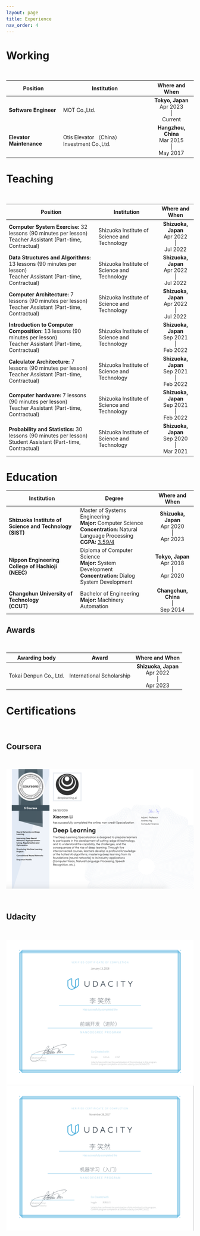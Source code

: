 ```yaml
---
layout: page
title: Experience
nav_order: 4
---
```

# Working

<br>

|Position|Institution|Where and When|
|----------|----------|:----------:|
| **Software Engineer** | MOT Co.,Ltd. | **<center>Tokyo, Japan</center>**<center> Apr 2023 <br>  \| <br> Current </center>|
| **Elevator Maintenance** | Otis Elevator （China） Investment Co.,Ltd. | **<center>Hangzhou, China</center>**<center> Mar 2015 <br>  \| <br> May 2017 </center>|


# Teaching

<br>

|Position|Institution|Where and When|
|----------|----------|:----------:|
| **Computer System Exercise:** 32 lessons (90 minutes per lesson) <br> Teacher Assistant (Part-time, Contractual)| Shizuoka Institute of Science and Technology | **<center>Shizuoka, Japan</center>**<center> Apr 2022 <br>  \| <br> Jul 2022</center>|
| **Data Structures and Algorithms:** 13 lessons (90 minutes per lesson) <br> Teacher Assistant (Part-time, Contractual) | Shizuoka Institute of Science and Technology | **<center>Shizuoka, Japan</center>**<center> Apr 2022 <br>  \| <br> Jul 2022</center>|
| **Computer Architecture:** 7 lessons (90 minutes per lesson) <br> Teacher Assistant (Part-time, Contractual)|Shizuoka Institute of Science and Technology | **<center>Shizuoka, Japan</center>**<center> Apr 2022 <br>  \| <br> Jul 2022 </center>|
| **Introduction to Computer Composition:** 13 lessons (90 minutes per lesson) <br> Teacher Assistant (Part-time, Contractual)|Shizuoka Institute of Science and Technology | **<center>Shizuoka, Japan</center>**<center> Sep 2021 <br>  \| <br> Feb 2022 </center>|
| **Calculator Architecture:** 7 lessons (90 minutes per lesson) <br> Teacher Assistant (Part-time, Contractual)|Shizuoka Institute of Science and Technology | **<center>Shizuoka, Japan</center>**<center> Sep 2021 <br>  \| <br> Feb 2022 </center>|
| **Computer hardware:** 7 lessons (90 minutes per lesson) <br> Teacher Assistant (Part-time, Contractual)|Shizuoka Institute of Science and Technology | **<center>Shizuoka, Japan</center>**<center> Sep 2021 <br>  \| <br> Feb 2022 </center>|
| **Probability and Statistics:** 30 lessons (90 minutes per lesson) <br> Student Assistant (Part-time, Contractual)|Shizuoka Institute of Science and Technology | **<center>Shizuoka, Japan</center>**<center> Sep 2020 <br>  \| <br> Mar 2021 </center>|


# Education

|Institution|Degree|Where and When|
|-------------|------------|-----------|
|**Shizuoka Institute of Science and Technology**<br>**(SIST)**|Master of Systems Engineering<br>**Major:** Computer Science<br> **Concentration:** Natural Language Processing<br>**CGPA:** [3.59/4](../docs/education/index.html)|**<center>Shizuoka, Japan</center>**<center>Apr 2020<br>  \| <br> Apr 2023</center>|
|**Nippon Engineering College of Hachioji**<br>**(NEEC)**|Diploma of Computer Science<br>**Major:** System Development <br> **Concentration:** Dialog System Development|**<center>Tokyo, Japan</center>**<center>Apr 2018<br>  \|  <br> Apr 2020</center>|
|**Changchun University of Technology**<br>**(CCUT)**|Bachelor of Engineering<br>**Major:** Machinery Automation|**<center>Changchun, China</center>**<center> \| <br> Sep 2014</center>|

## Awards
<br> 

|Awarding body |Award|Where and When|
|:----------:|:----------:|:----------:|
|<center>Tokai Denpun Co., Ltd.</center>|<center>International Scholarship</center>|**<center>Shizuoka, Japan</center>**<center>Apr 2022<br>  \| <br> Apr 2023</center>|

# Certifications

<br>

## Coursera

<br>

 ![deeplearningai](../images/deeplearningai.png)
 
<br>

## Udacity

<br>


 ![udacityfd](../images/udacityfd.png)
 ![udacityml](../images/udacityml.png)

